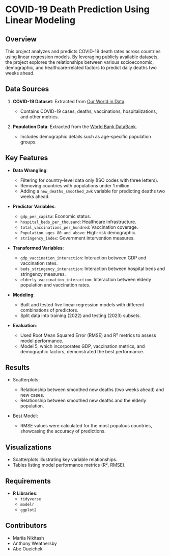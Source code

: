 # COVID-19 Death Prediction Using Linear Modeling

## Overview

This project analyzes and predicts COVID-19 death rates across countries using linear regression models. By leveraging publicly available datasets, the project explores the relationships between various socioeconomic, demographic, and healthcare-related factors to predict daily deaths two weeks ahead.

## Data Sources

1. **COVID-19 Dataset**: Extracted from [Our World in Data](https://github.com/owid/covid-19-data/tree/master/public/data).
   - Contains COVID-19 cases, deaths, vaccinations, hospitalizations, and other metrics.

2. **Population Data**: Extracted from the [World Bank DataBank](https://databank.worldbank.org/source/population-estimates-and-projections).
   - Includes demographic details such as age-specific population groups.

## Key Features

- **Data Wrangling**:
  - Filtering for country-level data only (ISO codes with three letters).
  - Removing countries with populations under 1 million.
  - Adding a `new_deaths_smoothed_2wk` variable for predicting deaths two weeks ahead.

- **Predictor Variables**:
  - `gdp_per_capita`: Economic status.
  - `hospital_beds_per_thousand`: Healthcare infrastructure.
  - `total_vaccinations_per_hundred`: Vaccination coverage.
  - `Population ages 80 and above`: High-risk demographic.
  - `stringency_index`: Government intervention measures.

- **Transformed Variables**:
  - `gdp_vaccination_interaction`: Interaction between GDP and vaccination rates.
  - `beds_stringency_interaction`: Interaction between hospital beds and stringency measures.
  - `elderly_vaccination_interaction`: Interaction between elderly population and vaccination rates.

- **Modeling**:
  - Built and tested five linear regression models with different combinations of predictors.
  - Split data into training (2022) and testing (2023) subsets.

- **Evaluation**:
  - Used Root Mean Squared Error (RMSE) and R² metrics to assess model performance.
  - Model 5, which incorporates GDP, vaccination metrics, and demographic factors, demonstrated the best performance.

## Results

- Scatterplots:
  - Relationship between smoothed new deaths (two weeks ahead) and new cases.
  - Relationship between smoothed new deaths and the elderly population.
  
- Best Model:
  - RMSE values were calculated for the most populous countries, showcasing the accuracy of predictions.

## Visualizations

- Scatterplots illustrating key variable relationships.
- Tables listing model performance metrics (R², RMSE).

## Requirements

- **R Libraries**:
  - `tidyverse`
  - `modelr`
  - `ggplot2`

## Contributors

- Mariia Nikitash
- Anthony Weathersby
- Abe Oueichek
